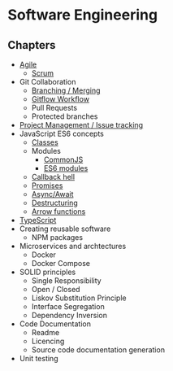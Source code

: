 # Software Engineering

## Chapters

- [Agile](01-agile/index.md)
  - [Scrum](01-agile/scrum.md)
- Git Collaboration
  - [Branching / Merging](02-git-collaboration/branches/index.md)
  - [Gitflow Workflow](02-git-collaboration/gitflow/index.md)
  - Pull Requests
  - Protected branches
- [Project Management / Issue tracking](03-project-management/index.md)
- JavaScript ES6 concepts
  - [Classes](04-JavaScript/classes.md)
  - Modules
    - [CommonJS](04-JavaScript/common-js.md)
    - [ES6 modules](04-JavaScript/es6-modules.md)
  - [Callback hell](04-JavaScript/callback-hell.md)
  - [Promises](04-JavaScript/promises.md)
  - [Async/Await](04-JavaScript/async-await.md)
  - [Destructuring](04-JavaScript/destructuring.md)
  - [Arrow functions](04-JavaScript/arrow-functions.md)
- [TypeScript](05-typescript/index.md)
- Creating reusable software
  - NPM packages
- Microservices and archtectures
  - Docker
  - Docker Compose
- SOLID principles
  - Single Responsibility
  - Open / Closed
  - Liskov Substitution Principle
  - Interface Segregation
  - Dependency Inversion
- Code Documentation
  - Readme
  - Licencing
  - Source code documentation generation
- Unit testing
